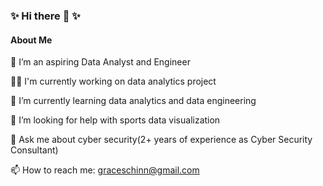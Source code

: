### ✨ Hi there 👋 ✨

#### About Me

 🔭 I’m an aspiring Data Analyst and Engineer
 
 👩‍💻 I'm currently working on data analytics project

 🌱 I’m currently learning data analytics and data engineering 

 🤔 I’m looking for help with sports data visualization

 💬 Ask me about cyber security(2+ years of experience as Cyber Security Consultant)

 📫 How to reach me: graceschinn@gmail.com

<!--
**gchin97/gchin97** is a ✨ _special_ ✨ repository because its `README.md` (this file) appears on your GitHub profile.

Here are some ideas to get you started:

- 🔭 I’m currently working on ...
- 🌱 I’m currently learning ...
- 👯 I’m looking to collaborate on ...
- 🤔 I’m looking for help with ...
- 💬 Ask me about ...
- 📫 How to reach me: ...
- 😄 Pronouns: ...
- ⚡ Fun fact: ...
-->
